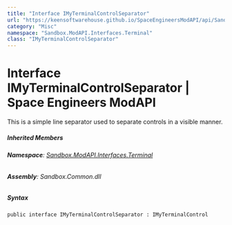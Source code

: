 ```yaml
---
title: "Interface IMyTerminalControlSeparator"
url: "https://keensoftwarehouse.github.io/SpaceEngineersModAPI/api/Sandbox.ModAPI.Interfaces.Terminal.IMyTerminalControlSeparator.html"
category: "Misc"
namespace: "Sandbox.ModAPI.Interfaces.Terminal"
class: "IMyTerminalControlSeparator"
---
```


# Interface IMyTerminalControlSeparator | Space Engineers ModAPI

This is a simple line separator used to separate controls in a visible manner.

##### Inherited Members

###### **Namespace**: [Sandbox.ModAPI.Interfaces.Terminal](https://keensoftwarehouse.github.io/SpaceEngineersModAPI/api/Sandbox.ModAPI.Interfaces.Terminal.html)

###### **Assembly**: Sandbox.Common.dll

##### Syntax

```
public interface IMyTerminalControlSeparator : IMyTerminalControl
```